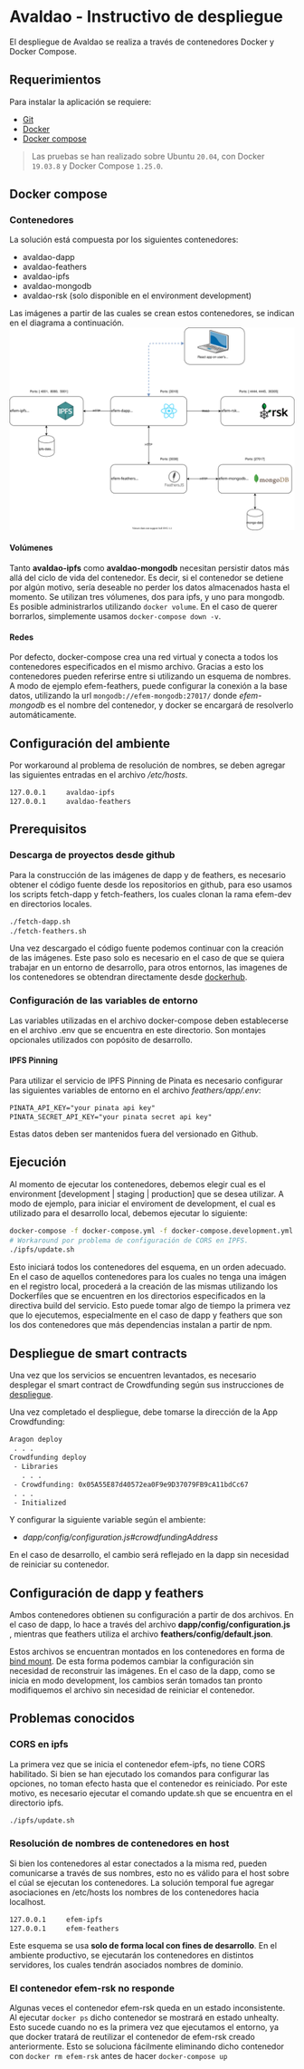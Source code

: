 # Avaldao - Instructivo de despliegue

El despliegue de Avaldao se realiza a través de contenedores Docker y Docker Compose. 

## Requerimientos

Para instalar la aplicación se requiere:

- [Git](https://git-scm.com/)
- [Docker](https://docs.docker.com/get-docker/)
- [Docker compose](https://docs.docker.com/compose/install/)

> Las pruebas se han realizado sobre Ubuntu `20.04`, con Docker `19.03.8` y Docker Compose `1.25.0`.

## Docker compose

### Contenedores

La solución está compuesta por los siguientes contenedores:
* avaldao-dapp
* avaldao-feathers
* avaldao-ipfs
* avaldao-mongodb 
* avaldao-rsk (solo disponible en el environment development)

Las imágenes a partir de las cuales se crean estos contenedores, se indican en el diagrama a continuación.
![EFEM Despliegue](despliegue.svg)

#### Volúmenes

Tanto **avaldao-ipfs** como **avaldao-mongodb** necesitan persistir datos más allá del ciclo de vida del contenedor. Es decir, si el contenedor se detiene por algún motivo, sería deseable no perder los datos almacenados hasta el momento. Se utilizan tres vólumenes, dos para ipfs, y uno para mongodb. Es posible administrarlos utilizando ``docker volume``. En el caso de querer borrarlos, simplemente usamos ``docker-compose down -v``.

#### Redes

Por defecto, docker-compose crea una red virtual y conecta a todos los contenedores especificados en el mismo archivo. Gracias a esto los contenedores pueden referirse entre si utilizando un esquema de nombres. A modo de ejemplo efem-feathers, puede configurar la conexión a la base datos, utilizando la url ``mongodb://efem-mongodb:27017/``
donde *efem-mongodb* es el nombre del contenedor, y docker se encargará de resolverlo automáticamente.

## Configuración del ambiente

Por workaround al problema de resolución de nombres, se deben agregar las siguientes entradas en el archivo */etc/hosts*.

```
127.0.0.1     avaldao-ipfs
127.0.0.1     avaldao-feathers
```

## Prerequisitos

### Descarga de proyectos desde github
Para la construcción de las imágenes de dapp y de feathers, es necesario obtener el código fuente desde los repositorios en github, para eso usamos los scripts fetch-dapp y fetch-feathers, los cuales clonan la rama efem-dev en directorios locales.
```bash
./fetch-dapp.sh
./fetch-feathers.sh
```
Una vez descargado el código fuente podemos continuar con la creación de las imágenes.
Este paso solo es necesario en el caso de que se quiera trabajar en un entorno de desarrollo, para otros entornos, las imagenes de los contenedores
se obtendran directamente desde [dockerhub](https://hub.docker.com/u/acdi).


### Configuración de las variables de entorno
Las variables utilizadas en el archivo docker-compose deben establecerse en el archivo .env que se encuentra en este directorio. Son montajes opcionales utilizados con popósito de desarrollo.

#### IPFS Pinning

Para utilizar el servicio de IPFS Pinning de Pinata es necesario configurar las siguientes variables de entorno en el archivo *feathers/app/.env*:

```
PINATA_API_KEY="your pinata api key"
PINATA_SECRET_API_KEY="your pinata secret api key"
```
Estas datos deben ser mantenidos fuera del versionado en Github.

## Ejecución
Al momento de ejecutar los contenedores, debemos elegir cual es el environment [development | staging | production] que se desea utilizar.
A modo de ejemplo, para iniciar el enviroment de development, el cual es utilizado para el desarrollo local, debemos ejecutar lo siguiente:
```bash
docker-compose -f docker-compose.yml -f docker-compose.development.yml up -d
# Workaround por problema de configuración de CORS en IPFS.
./ipfs/update.sh
```
Esto iniciará todos los contenedores del esquema, en un orden adecuado. En el caso de aquellos contenedores para los cuales no tenga una imágen en el registro local, procederá a la creación de las mismas utilizando los Dockerfiles que se encuentren en los directorios especificados en  la directiva build del servicio. Esto puede tomar algo de tiempo la primera vez que lo ejecutemos, especialmente en el caso de dapp y feathers que son los dos contenedores que más dependencias instalan a partir de npm.

## Despliegue de smart contracts

Una vez que los servicios se encuentren levantados, es necesario desplegar el smart contract de Crowdfunding según sus instrucciones de [despliegue](https://github.com/ACDI-Argentina/efem-aragon-apps/tree/efem-dev/apps/crowdfunding#despliegue).

Una vez completado el despliegue, debe tomarse la dirección de la App Crowdfunding:

```
Aragon deploy
 . . .
Crowdfunding deploy
 - Libraries
   . . .
 - Crowdfunding: 0x05A55E87d40572ea0F9e9D37079FB9cA11bdCc67
 . . .
 - Initialized
```

Y configurar la siguiente variable según el ambiente:

- *dapp/config/configuration.js#crowdfundingAddress*

En el caso de desarrollo, el cambio será reflejado en la dapp sin necesidad de reiniciar su contenedor.

## Configuración de dapp y feathers

Ambos contenedores obtienen su configuración a partir de dos archivos.
En el caso de dapp, lo hace a través del archivo **dapp/config/configuration.js** , mientras que feathers utiliza el archivo **feathers/config/default.json**.

Estos archivos se encuentran montados en los contenedores en forma de [bind mount](https://docs.docker.com/storage/bind-mounts/). De esta forma  podemos cambiar la configuración sin necesidad de reconstruir las imágenes.
En el caso de la dapp, como se inicia en modo development, los cambios serán tomados tan pronto modifiquemos el archivo sin necesidad de reiniciar el contenedor. 
## Problemas conocidos
### CORS en ipfs
La primera vez que se inicia el contenedor efem-ipfs, no tiene CORS habilitado. Si bien se han ejecutado los comandos para configurar las opciones, no toman efecto hasta que el contenedor es reiniciado. Por este motivo, es necesario ejecutar el comando update.sh que se encuentra en el directorio ipfs.
```bash
./ipfs/update.sh
```
### Resolución de nombres de contenedores en host
Si bien los contenedores al estar conectados a la misma red, pueden comunicarse a través de sus nombres, esto no es válido para el host sobre el cúal se ejecutan los contenedores.
La solución temporal fue agregar asociaciones en /etc/hosts los nombres de los contenedores hacia localhost. 

```
127.0.0.1     efem-ipfs
127.0.0.1     efem-feathers

```
Este esquema se usa **solo de forma local con fines de desarrollo**. En el ambiente productivo, se ejecutarán los contenedores en distintos servidores, los cuales tendrán asociados nombres de dominio.

### El contenedor efem-rsk no responde
Algunas veces el contenedor efem-rsk queda en un estado inconsistente. Al ejecutar ``docker ps``  dicho contenedor se mostrará en estado unhealty. 
Esto sucede cuando no es la primera vez que ejecutamos el entorno, ya que docker tratará de reutilizar el contenedor de efem-rsk creado anteriormente.
Esto se soluciona fácilmente eliminando dicho contenedor con `docker rm efem-rsk` antes de hacer ``docker-compose up``

